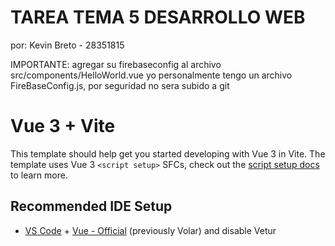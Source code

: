 # TAREA TEMA 5 DESARROLLO WEB
por: Kevin Breto - 28351815

IMPORTANTE: agregar su firebaseconfig al archivo src/components/HelloWorld.vue
yo personalmente tengo un archivo FireBaseConfig.js, por seguridad no sera subido a git


# Vue 3 + Vite

This template should help get you started developing with Vue 3 in Vite. The template uses Vue 3 `<script setup>` SFCs, check out the [script setup docs](https://v3.vuejs.org/api/sfc-script-setup.html#sfc-script-setup) to learn more.

## Recommended IDE Setup

- [VS Code](https://code.visualstudio.com/) + [Vue - Official](https://marketplace.visualstudio.com/items?itemName=Vue.volar) (previously Volar) and disable Vetur
